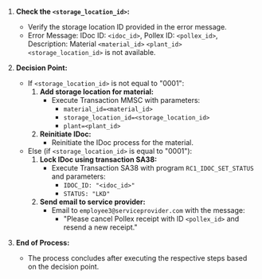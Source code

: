 1. **Check the `<storage_location_id>`:**
   - Verify the storage location ID provided in the error message.
   - Error Message: IDoc ID: `<idoc_id>`, Pollex ID: `<pollex_id>`, Description: Material `<material_id>` `<plant_id>` `<storage_location_id>` is not available.

2. **Decision Point:**
   - If `<storage_location_id>` is not equal to "0001":
     1. **Add storage location for material:**
        - Execute Transaction MMSC with parameters:
          - `material_id=<material_id>`
          - `storage_location_id=<storage_location_id>`
          - `plant=<plant_id>`
     2. **Reinitiate IDoc:**
        - Reinitiate the IDoc process for the material.
   - Else (if `<storage_location_id>` is equal to "0001"):
     1. **Lock IDoc using transaction SA38:**
        - Execute Transaction SA38 with program `RC1_IDOC_SET_STATUS` and parameters:
          - `IDOC_ID: "<idoc_id>"`
          - `STATUS: "LKD"`
     2. **Send email to service provider:**
        - Email to `employee3@serviceprovider.com` with the message:
          - "Please cancel Pollex receipt with ID `<pollex_id>` and resend a new receipt."

3. **End of Process:**
   - The process concludes after executing the respective steps based on the decision point.